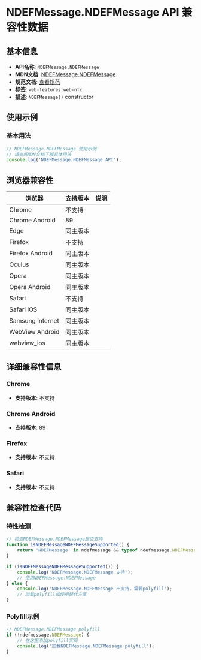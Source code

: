 # NDEFMessage.NDEFMessage API 兼容性数据

## 基本信息

- **API名称**: `NDEFMessage.NDEFMessage`
- **MDN文档**: [NDEFMessage.NDEFMessage](https://developer.mozilla.org/docs/Web/API/NDEFMessage/NDEFMessage)
- **规范文档**: [查看规范](https://w3c.github.io/web-nfc/#dom-ndefmessage-constructor)
- **标签**: `web-features:web-nfc`
- **描述**: `NDEFMessage()` constructor

## 使用示例

### 基本用法

```javascript
// NDEFMessage.NDEFMessage 使用示例
// 请查阅MDN文档了解具体用法
console.log('NDEFMessage.NDEFMessage API');
```

## 浏览器兼容性

| 浏览器 | 支持版本 | 说明 |
|--------|----------|------|
| Chrome | 不支持 |  |
| Chrome Android | 89 |  |
| Edge | 同主版本 |  |
| Firefox | 不支持 |  |
| Firefox Android | 同主版本 |  |
| Oculus | 同主版本 |  |
| Opera | 同主版本 |  |
| Opera Android | 同主版本 |  |
| Safari | 不支持 |  |
| Safari iOS | 同主版本 |  |
| Samsung Internet | 同主版本 |  |
| WebView Android | 同主版本 |  |
| webview_ios | 同主版本 |  |

## 详细兼容性信息

### Chrome

- **支持版本**: 不支持

### Chrome Android

- **支持版本**: 89

### Firefox

- **支持版本**: 不支持

### Safari

- **支持版本**: 不支持

## 兼容性检查代码

### 特性检测

```javascript
// 检查NDEFMessage.NDEFMessage是否支持
function isNDEFMessageNDEFMessageSupported() {
    return 'NDEFMessage' in ndefmessage && typeof ndefmessage.NDEFMessage === 'function';
}

if (isNDEFMessageNDEFMessageSupported()) {
    console.log('NDEFMessage.NDEFMessage 支持');
    // 使用NDEFMessage.NDEFMessage
} else {
    console.log('NDEFMessage.NDEFMessage 不支持，需要polyfill');
    // 加载polyfill或使用替代方案
}
```

### Polyfill示例

```javascript
// NDEFMessage.NDEFMessage polyfill
if (!ndefmessage.NDEFMessage) {
    // 在这里添加polyfill实现
    console.log('加载NDEFMessage.NDEFMessage polyfill');
}
```

